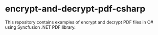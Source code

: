 # encrypt-and-decrypt-pdf-csharp
This repository contains examples of encrypt and decrypt PDF files in C# using Syncfusion .NET PDF library.
